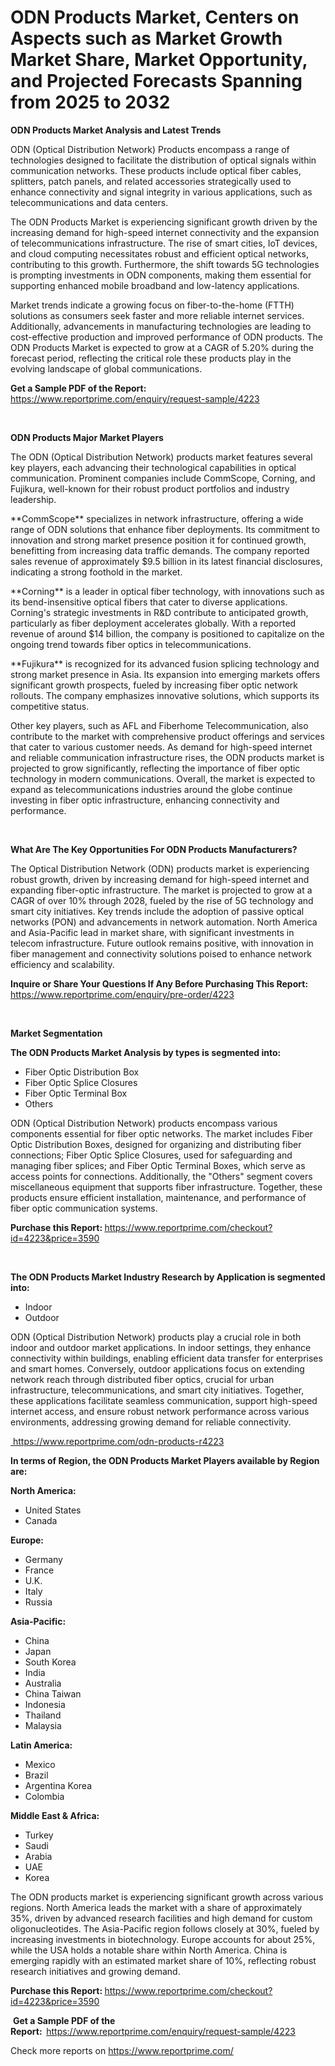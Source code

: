 <p><h1>ODN Products Market, Centers on Aspects such as Market Growth Market Share, Market Opportunity, and Projected Forecasts Spanning from 2025 to 2032</h1></p><p><strong>ODN Products Market Analysis and Latest Trends</strong></p>
<p><p>ODN (Optical Distribution Network) Products encompass a range of technologies designed to facilitate the distribution of optical signals within communication networks. These products include optical fiber cables, splitters, patch panels, and related accessories strategically used to enhance connectivity and signal integrity in various applications, such as telecommunications and data centers.</p><p>The ODN Products Market is experiencing significant growth driven by the increasing demand for high-speed internet connectivity and the expansion of telecommunications infrastructure. The rise of smart cities, IoT devices, and cloud computing necessitates robust and efficient optical networks, contributing to this growth. Furthermore, the shift towards 5G technologies is prompting investments in ODN components, making them essential for supporting enhanced mobile broadband and low-latency applications.</p><p>Market trends indicate a growing focus on fiber-to-the-home (FTTH) solutions as consumers seek faster and more reliable internet services. Additionally, advancements in manufacturing technologies are leading to cost-effective production and improved performance of ODN products. The ODN Products Market is expected to grow at a CAGR of 5.20% during the forecast period, reflecting the critical role these products play in the evolving landscape of global communications.</p></p>
<p><strong>Get a Sample PDF of the Report:&nbsp;</strong> <a href="https://www.reportprime.com/enquiry/request-sample/4223?utm_campaign=2528&utm_medium=2&utm_source=Github&utm_content=ia&utm_term=19032025&utm_id=odn-products">https://www.reportprime.com/enquiry/request-sample/4223</a></p>
<p>&nbsp;</p>
<p><strong>ODN Products Major Market Players</strong></p>
<p><p>The ODN (Optical Distribution Network) products market features several key players, each advancing their technological capabilities in optical communication. Prominent companies include CommScope, Corning, and Fujikura, well-known for their robust product portfolios and industry leadership.</p><p>**CommScope** specializes in network infrastructure, offering a wide range of ODN solutions that enhance fiber deployments. Its commitment to innovation and strong market presence position it for continued growth, benefitting from increasing data traffic demands. The company reported sales revenue of approximately $9.5 billion in its latest financial disclosures, indicating a strong foothold in the market.</p><p>**Corning** is a leader in optical fiber technology, with innovations such as its bend-insensitive optical fibers that cater to diverse applications. Corning's strategic investments in R&D contribute to anticipated growth, particularly as fiber deployment accelerates globally. With a reported revenue of around $14 billion, the company is positioned to capitalize on the ongoing trend towards fiber optics in telecommunications.</p><p>**Fujikura** is recognized for its advanced fusion splicing technology and strong market presence in Asia. Its expansion into emerging markets offers significant growth prospects, fueled by increasing fiber optic network rollouts. The company emphasizes innovative solutions, which supports its competitive status.</p><p>Other key players, such as AFL and Fiberhome Telecommunication, also contribute to the market with comprehensive product offerings and services that cater to various customer needs. As demand for high-speed internet and reliable communication infrastructure rises, the ODN products market is projected to grow significantly, reflecting the importance of fiber optic technology in modern communications. Overall, the market is expected to expand as telecommunications industries around the globe continue investing in fiber optic infrastructure, enhancing connectivity and performance.</p></p>
<p>&nbsp;</p>
<p><strong>What Are The Key Opportunities For ODN Products Manufacturers?</strong></p>
<p><p>The Optical Distribution Network (ODN) products market is experiencing robust growth, driven by increasing demand for high-speed internet and expanding fiber-optic infrastructure. The market is projected to grow at a CAGR of over 10% through 2028, fueled by the rise of 5G technology and smart city initiatives. Key trends include the adoption of passive optical networks (PON) and advancements in network automation. North America and Asia-Pacific lead in market share, with significant investments in telecom infrastructure. Future outlook remains positive, with innovation in fiber management and connectivity solutions poised to enhance network efficiency and scalability.</p></p>
<p><strong>Inquire or Share Your Questions If Any Before Purchasing This Report:</strong> <a href="https://www.reportprime.com/enquiry/pre-order/4223?utm_campaign=2528&utm_medium=2&utm_source=Github&utm_content=ia&utm_term=19032025&utm_id=odn-products">https://www.reportprime.com/enquiry/pre-order/4223</a></p>
<p>&nbsp;</p>
<p><strong>Market Segmentation</strong></p>
<p><strong>The ODN Products Market Analysis by types is segmented into:</strong></p>
<p><ul><li>Fiber Optic Distribution Box</li><li>Fiber Optic Splice Closures</li><li>Fiber Optic Terminal Box</li><li>Others</li></ul></p>
<p><p>ODN (Optical Distribution Network) products encompass various components essential for fiber optic networks. The market includes Fiber Optic Distribution Boxes, designed for organizing and distributing fiber connections; Fiber Optic Splice Closures, used for safeguarding and managing fiber splices; and Fiber Optic Terminal Boxes, which serve as access points for connections. Additionally, the "Others" segment covers miscellaneous equipment that supports fiber infrastructure. Together, these products ensure efficient installation, maintenance, and performance of fiber optic communication systems.</p></p>
<p><strong>Purchase this Report:&nbsp;</strong><a href="https://www.reportprime.com/checkout?id=4223&price=3590&utm_campaign=2528&utm_medium=2&utm_source=Github&utm_content=ia&utm_term=19032025&utm_id=odn-products">https://www.reportprime.com/checkout?id=4223&price=3590</a></p>
<p>&nbsp;</p>
<p><strong>The ODN Products Market Industry Research by Application is segmented into:</strong></p>
<p><ul><li>Indoor</li><li>Outdoor</li></ul></p>
<p><p>ODN (Optical Distribution Network) products play a crucial role in both indoor and outdoor market applications. In indoor settings, they enhance connectivity within buildings, enabling efficient data transfer for enterprises and smart homes. Conversely, outdoor applications focus on extending network reach through distributed fiber optics, crucial for urban infrastructure, telecommunications, and smart city initiatives. Together, these applications facilitate seamless communication, support high-speed internet access, and ensure robust network performance across various environments, addressing growing demand for reliable connectivity.</p></p>
<p><a href="https://www.reportprime.com/odn-products-r4223?utm_campaign=2528&utm_medium=2&utm_source=Github&utm_content=ia&utm_term=19032025&utm_id=odn-products">&nbsp;https://www.reportprime.com/odn-products-r4223</a></p>
<p><strong>In terms of Region, the ODN Products Market Players available by Region are:</strong></p>
<p>
    <p> <strong> North America: </strong>
        <ul>
            <li>United States</li>
            <li>Canada</li>
        </ul>
        </p> 
    <p> <strong> Europe: </strong>
        <ul>
            <li>Germany</li>
            <li>France</li>
            <li>U.K.</li>
            <li>Italy</li>
            <li>Russia</li>
        </ul>
        </p> 
    <p> <strong> Asia-Pacific: </strong>
        <ul>
            <li>China</li>
            <li>Japan</li>
            <li>South Korea</li>
            <li>India</li>
            <li>Australia</li>
            <li>China Taiwan</li>
            <li>Indonesia</li>
            <li>Thailand</li>
            <li>Malaysia</li>
        </ul>
        </p> 
    <p> <strong> Latin America: </strong>
        <ul>
            <li>Mexico</li>
            <li>Brazil</li>
            <li>Argentina Korea</li>
            <li>Colombia</li>
        </ul>
        </p> 
    <p> <strong> Middle East & Africa: </strong>
        <ul>
            <li>Turkey</li>
            <li>Saudi</li>
            <li>Arabia</li>
            <li>UAE</li>
            <li>Korea</li>
        </ul>
    </p>
    </p>
<p><p>The ODN products market is experiencing significant growth across various regions. North America leads the market with a share of approximately 35%, driven by advanced research facilities and high demand for custom oligonucleotides. The Asia-Pacific region follows closely at 30%, fueled by increasing investments in biotechnology. Europe accounts for about 25%, while the USA holds a notable share within North America. China is emerging rapidly with an estimated market share of 10%, reflecting robust research initiatives and growing demand.</p></p>
<p><strong>Purchase this Report: </strong><a href="https://www.reportprime.com/checkout?id=4223&price=3590&utm_campaign=2528&utm_medium=2&utm_source=Github&utm_content=ia&utm_term=19032025&utm_id=odn-products">https://www.reportprime.com/checkout?id=4223&price=3590</a></p>
<p>&nbsp;<strong>Get a Sample PDF of the Report:&nbsp;&nbsp;</strong><a href="https://www.reportprime.com/enquiry/request-sample/4223?utm_campaign=2528&utm_medium=2&utm_source=Github&utm_content=ia&utm_term=19032025&utm_id=odn-products">https://www.reportprime.com/enquiry/request-sample/4223</a></p>
<p><strong></strong></p>
<p>Check more reports on <a href="https://www.reportprime.com/?utm_campaign=2528&utm_medium=2&utm_source=Github&utm_content=ia&utm_term=19032025&utm_id=odn-products">https://www.reportprime.com/</a></p>